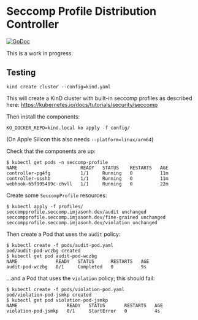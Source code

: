 # Seccomp Profile Distribution Controller

[![GoDoc](https://godoc.org/github.com/imjasonh/seccomp-profile?status.svg)](https://godoc.org/github.com/imjasonh/seccomp-profile)

This is a work in progress.

## Testing

```
kind create cluster --config=kind.yaml
```

This will create a KinD cluster with built-in seccomp profiles as described here: https://kubernetes.io/docs/tutorials/security/seccomp

Then install the components:

```
KO_DOCKER_REPO=kind.local ko apply -f config/
```

(On Apple Silicon this also needs `--platform=linux/arm64`)

Check that the components are up:

```
$ kubectl get pods -n seccomp-profile
NAME                       READY   STATUS    RESTARTS   AGE
controller-pg4fg           1/1     Running   0          11m
controller-ssshb           1/1     Running   0          11m
webhook-65f995489c-chvll   1/1     Running   0          22m
```

Create some `SeccompProfile` resources:

```
$ kubectl apply -f profiles/
seccompprofile.seccomp.imjasonh.dev/audit unchanged
seccompprofile.seccomp.imjasonh.dev/fine-grained unchanged
seccompprofile.seccomp.imjasonh.dev/violation unchanged
```

Then create a Pod that uses the `audit` policy:

```
$ kubectl create -f pods/audit-pod.yaml
pod/audit-pod-wczbg created
$ kubectl get pod audit-pod-wczbg
NAME              READY   STATUS      RESTARTS   AGE
audit-pod-wczbg   0/1     Completed   0          9s
```

...and a Pod that uses the `violation` policy; this should fail:

```
$ kubectl create -f pods/violation-pod.yaml
pod/violation-pod-jsmkp created
$ kubectl get pod violation-pod-jsmkp
NAME                  READY   STATUS       RESTARTS   AGE
violation-pod-jsmkp   0/1     StartError   0          4s
```
